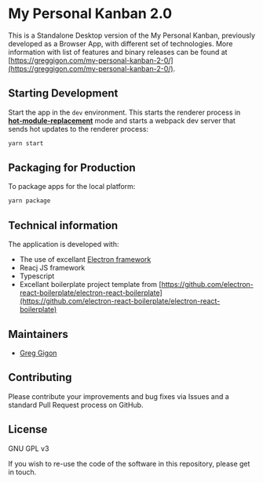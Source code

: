 # My Personal Kanban 2.0

This is a Standalone Desktop version of the My Personal Kanban, previously developed as a Browser App, with different set of technologies.
More information with list of features and binary releases can be found at [https://greggigon.com/my-personal-kanban-2-0/](https://greggigon.com/my-personal-kanban-2-0/).

## Starting Development

Start the app in the `dev` environment. This starts the renderer process in [**hot-module-replacement**](https://webpack.js.org/guides/hmr-react/) mode and starts a webpack dev server that sends hot updates to the renderer process:

```bash
yarn start
```

## Packaging for Production

To package apps for the local platform:

```bash
yarn package
```

## Technical information

The application is developed with:

- The use of excellant [Electron framework](https://www.electronjs.org/)
- Reacj JS framework
- Typescript
- Excellant boilerplate project template from [https://github.com/electron-react-boilerplate/electron-react-boilerplate](https://github.com/electron-react-boilerplate/electron-react-boilerplate)

## Maintainers

- [Greg Gigon](https://github.com/gregigu)

## Contributing

Please contribute your improvements and bug fixes via Issues and a standard Pull Request process on GitHub.

## License

GNU GPL v3

If you wish to re-use the code of the software in this repository, please get in touch.
